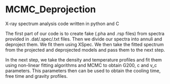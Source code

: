 # MCMC_Deprojection
X-ray spectrum analysis code written in python and C

The first part of our code is to create fake (.pha and .rsp files) from spectra provided in .dat/.spec/.txt files.
Then we divide our spectra into annuli and deproject them. We fit them using XSpec.
We then take the fitted spectrum from the projected and deprojected models and pass them to the next step.

In the next step, we take the density and temperature profiles and fit them using non-linear fitting
algorithms and MCMC to obtain G200, c and v_c parameters. This parameters then can be used to 
obtain the cooling time, free time and gravity profiles.
